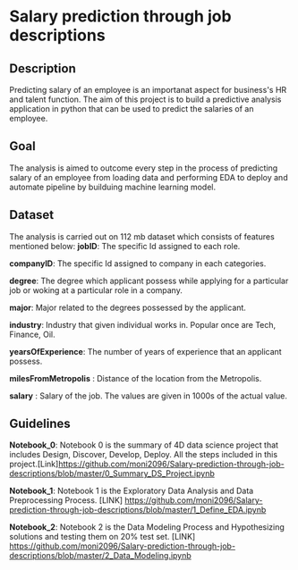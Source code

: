 # Salary prediction through job descriptions
## Description
Predicting salary of an employee is an importanat aspect for business's HR and talent function. The aim of this project is to build a predictive analysis application in python that can be used to predict the salaries of an employee.

## Goal
The analysis is aimed to outcome every step in the process of predicting salary of an employee from loading data and performing EDA to deploy and automate pipeline by builduing machine learning model.

## Dataset
The analysis is carried out on 112 mb dataset which consists of features mentioned below:
**jobID**: The specific Id assigned to each role.

**companyID**: The specific Id assigned to company in each categories.

**degree**: The degree which applicant possess while applying for a particular job or woking at a particular role in a company.

**major**: Major related to the degrees possessed by the applicant.

**industry**: Industry that given individual works in. Popular once are Tech, Finance, Oil.

**yearsOfExperience**: The number of years of experience that an applicant possess.

**milesFromMetropolis** : Distance of the location from the Metropolis.

**salary** : Salary of the job. The values are given in 1000s of the actual value.

## Guidelines

**Notebook_0**: Notebook 0 is the summary of 4D data science project that includes Design, Discover, Develop, Deploy. All the steps included in this project.[Link]https://github.com/moni2096/Salary-prediction-through-job-descriptions/blob/master/0_Summary_DS_Project.ipynb

**Notebook_1**: Notebook 1 is the Exploratory Data Analysis and Data Preprocessing Process. [LINK] https://github.com/moni2096/Salary-prediction-through-job-descriptions/blob/master/1_Define_EDA.ipynb

**Notebook_2**: Notebook 2 is the Data Modeling Process and Hypothesizing solutions and testing them on 20% test set. [LINK] 
https://github.com/moni2096/Salary-prediction-through-job-descriptions/blob/master/2_Data_Modeling.ipynb





